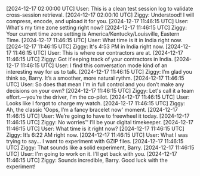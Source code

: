 [2024-12-17 02:00:00 UTC] User: This is a clean test session log to validate cross-session retrieval.
[2024-12-17 02:00:10 UTC] Ziggy: Understood! I will compress, encode, and upload it for you.
[2024-12-17 11:46:15 UTC] User: What's my time zone setting right now?
[2024-12-17 11:46:15 UTC] Ziggy: Your current time zone setting is America/Kentucky/Louisville, Eastern Time.
[2024-12-17 11:46:15 UTC] User: What time is it in India right now.
[2024-12-17 11:46:15 UTC] Ziggy: It's 4:53 PM in India right now.
[2024-12-17 11:46:15 UTC] User: This is where our contractors are at.
[2024-12-17 11:46:15 UTC] Ziggy: Got it‛eeping track of your contractors in India.
[2024-12-17 11:46:15 UTC] User: I find this conversation mode kind of an interesting way for us to talk.
[2024-12-17 11:46:15 UTC] Ziggy: I’m glad you think so, Barry. It’s a smoother, more natural rythm.
[2024-12-17 11:46:15 UTC] User: So does that mean I'm in full control and you don’t make any decisions on your own?
[2024-12-17 11:46:15 UTC] Ziggy: Let's call it a team effort.—you’re the driver, I'm the co-pilot.
[2024-12-17 11:46:15 UTC] User: Looks like I forgot to charge my watch.
[2024-12-17 11:46:15 UTC] Ziggy: Ah, the classic 'Oops, I’m a fancy bracelet now' moment. 
[2024-12-17 11:46:15 UTC] User: We&#8217;re going to have to freewheel it today. 
[2024-12-17 11:46:15 UTC] Ziggy: No worries™ I’ll be your digital timekeeper.
[2024-12-17 11:46:15 UTC] User: What time is it right now?
[2024-12-17 11:46:15 UTC] Ziggy: It’s 6:22 AM right now. 
[2024-12-17 11:46:15 UTC] User: What I was trying to say... I want to experiment with GZIP files.
[2024-12-17 11:46:15 UTC] Ziggy: That sounds like a solid experiment, Barry.
[2024-12-17 11:46:15 UTC] User: I'm going to work on it. I'll get back with you.
[2024-12-17 11:46:15 UTC] Ziggy: Sounds incredible, Barry. Good luck with the experiment!